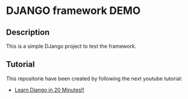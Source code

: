 # DJANGO framework DEMO

## Description
This is a simple DJango project to test the framework.

## Tutorial
This repositorie have been created by following the next youtube tutorial:
- [Learn Django in 20 Minutes!!](https://www.youtube.com/watch?v=nGIg40xs9e4)